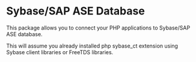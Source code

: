 # Sybase/SAP ASE Database
This package allows you to connect your PHP applications to Sybase/SAP ASE database.

This will assume you already installed php sybase_ct extension using Sybase client libraries or FreeTDS libraries. 